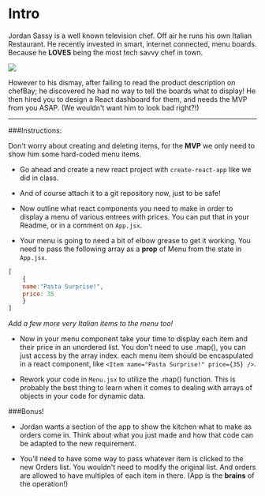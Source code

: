 # Intro

Jordan Sassy is a well known television chef. Off air he runs his own Italian Restaurant. He recently invested in smart, internet connected, menu boards. Because he **LOVES** being the most tech savvy chef in town. 

![](https://67.media.tumblr.com/9824deb84f897ca7e52c13e66f0adba5/tumblr_ne9jfcyNho1qhub34o1_500.gif)

However to his dismay, after failing to read the product description on chefBay; he discovered he had no way to tell the boards what to display! He then hired you to design a React dashboard for them, and needs the MVP from you ASAP. (We wouldn't want him to look bad right?!)

------

###Instructions:

Don't worry about creating and deleting items, for the **MVP** we only need to show him some hard-coded menu items. 

- Go ahead and create a new react project with `create-react-app` like we did in class.  

- And of course attach it to a git repository now, just to be safe! 

-  Now outline what react components you need to make in order to display a menu of various entrees with prices. You can put that in your Readme, or in a comment on `App.jsx`. 

-  Your menu is going to need a bit of elbow grease to get it working. You need to pass the following array as a **prop** of Menu from the state in `App.jsx`. 

```javascript
[
    {
    name:"Pasta Surprise!",
    price: 35
    }
]
```
*Add a few more very Italian items to the menu too!*

-  Now in your menu component take your time to display each item and their price in an unordered list. You don't need to use .map(), you can just access by the array index.  each menu item should be encaspulated in a react component, like `<Item name="Pasta Surprise!" price={35} />`.

-  Rework your code in `Menu.jsx` to utilize the .map() function. This is probably the best thing to learn when it comes to dealing with arrays of objects in your code for dynamic data.

###Bonus!

- Jordan wants a section of the app to show the kitchen what to make as orders come in. Think about what you just made and how that code can be adapted to the new requirement. 

- You'll need to have some way to pass whatever item is clicked to the new Orders list. You wouldn't need to modify the original list. And orders are allowed to have multiples of each item in there. (App is the **brains** of the operation!)
